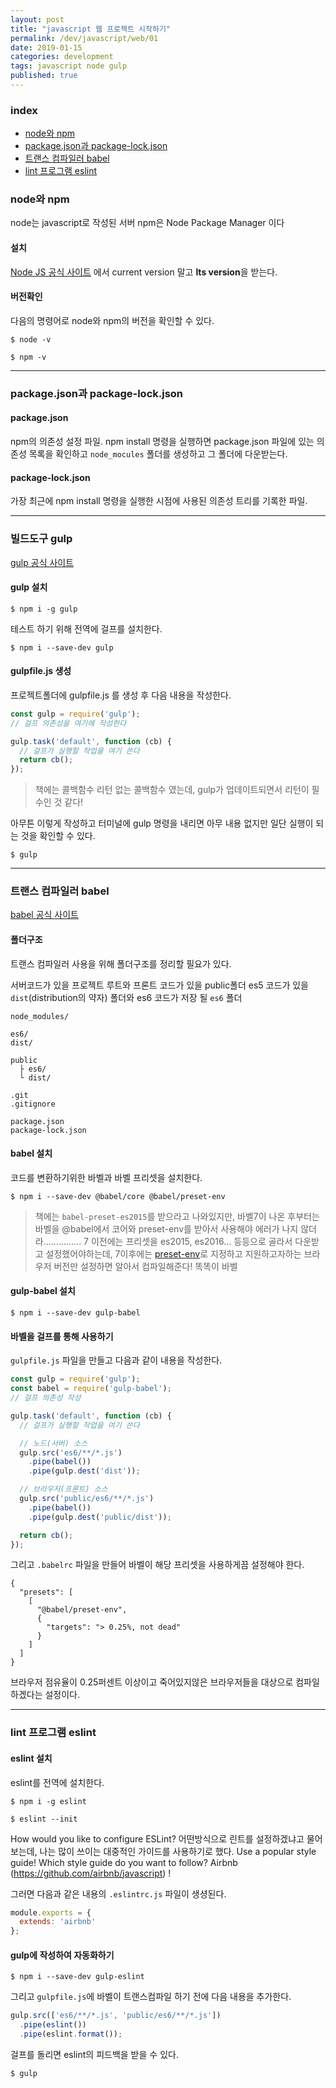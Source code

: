 ```yaml
---
layout: post
title: "javascript 웹 프로젝트 시작하기"
permalink: /dev/javascript/web/01
date: 2019-01-15
categories: development
tags: javascript node gulp
published: true
---
```


### index

- [node와 npm](#node와-npm)
- [package.json과 package-lock.json](#packagejson과-package-lockjson)
- [트랜스 컴파일러 babel](#트랜스-컴파일러-babel)
- [lint 프로그램 eslint](#lint-프로그램-eslint)

### node와 npm

node는 javascript로 작성된 서버
npm은 Node Package Manager 이다

#### 설치

[Node JS 공식 사이트](https://nodejs.org/) 에서 current version 말고 <b>lts version</b>을 받는다.

#### 버전확인

다음의 명령어로 node와 npm의 버전을 확인할 수 있다.

``` shell
$ node -v
```

``` shell
$ npm -v
```

---

### package.json과 package-lock.json

#### package.json
npm의 의존성 설정 파일.
npm install 명령을 실행하면 package.json 파일에 있는 의존성 목록을 확인하고 `node_mocules` 폴더를 생성하고 그 폴더에 다운받는다.

#### package-lock.json
가장 최근에 npm install 명령을 실행한 시점에 사용된 의존성 트리를 기록한 파일.

---

### 빌드도구 gulp
[gulp 공식 사이트](https://gulpjs.com/)

#### gulp 설치
``` shell
$ npm i -g gulp
```
테스트 하기 위해 전역에 걸프를 설치한다.

``` shell
$ npm i --save-dev gulp
```

#### gulpfile.js 생성
프로젝트폴더에 gulpfile.js 를 생성 후 다음 내용을 작성한다.

``` javascript
const gulp = require('gulp');
// 걸프 의존성을 여기에 작성한다

gulp.task('default', function (cb) {
  // 걸프가 실행할 작업을 여기 쓴다
  return cb();
});
```
>책에는 콜백함수 리턴 없는 콜백함수 였는데, gulp가 업데이트되면서 리턴이 필수인 것 같다!

아무튼 이렇게 작성하고 터미널에 gulp 명령을 내리면 아무 내용 없지만 일단 실행이 되는 것을 확인할 수 있다.

``` shell
$ gulp
```

---

### 트랜스 컴파일러 babel
[babel 공식 사이트](https://babeljs.io/)

#### 폴더구조
트랜스 컴파일러 사용을 위해 폴더구조를 정리할 필요가 있다.

서버코드가 있을 프로젝트 루트와 프론트 코드가 있을 public폴더
es5 코드가 있을 `dist`(distribution의 약자) 폴더와 es6 코드가 저장 될 `es6` 폴더

``` shell
node_modules/

es6/
dist/

public 
  ├ es6/
  └ dist/

.git
.gitignore

package.json
package-lock.json
```

#### babel 설치 
코드를 변환하기위한 바벨과 바벨 프리셋을 설치한다.
``` shell
$ npm i --save-dev @babel/core @babel/preset-env
```
> 책에는 `babel-preset-es2015`를 받으라고 나와있지만,
바벨7이 나온 후부터는 바벨을 @babel에서 코어와 preset-env를 받아서 사용해야 에러가 나지 않더라...............
7 이전에는 프리셋을 es2015, es2016... 등등으로 골라서 다운받고 설정했어야하는데,
7이후에는 [preset-env](https://babeljs.io/docs/en/env)로 지정하고 지원하고자하는 브라우저 버전만 설정하면 알아서 컴파일해준다! 똑똑이 바벨


#### gulp-babel 설치
``` shell
$ npm i --save-dev gulp-babel
```

#### 바벨을 걸프를 통해 사용하기
`gulpfile.js` 파일을 만들고 다음과 같이 내용을 작성한다.
``` javascript
const gulp = require('gulp');
const babel = require('gulp-babel');
// 걸프 의존성 작성

gulp.task('default', function (cb) {
  // 걸프가 실행할 작업을 여기 쓴다

  // 노드(서버) 소스
  gulp.src('es6/**/*.js')
    .pipe(babel())
    .pipe(gulp.dest('dist'));

  // 브라우저(프론트) 소스
  gulp.src('public/es6/**/*.js')
    .pipe(babel())
    .pipe(gulp.dest('public/dist'));

  return cb();
});
```

그리고 `.babelrc` 파일을 만들어 바벨이 해당 프리셋을 사용하게끔 설정해야 한다.
``` shell
{
  "presets": [
    [
      "@babel/preset-env",
      {
        "targets": "> 0.25%, not dead"
      }
    ]
  ]
}
```

브라우저 점유율이 0.25퍼센트 이상이고 죽어있지않은 브라우저들을 대상으로 컴파일 하겠다는 설정이다.

---

### lint 프로그램 eslint

#### eslint 설치
eslint를 전역에 설치한다.
``` shell
$ npm i -g eslint
```

``` shell
$ eslint --init
```

How would you like to configure ESLint?
어떤방식으로 린트를 설정하겠냐고 물어보는데, 나는 많이 쓰이는 대중적인 가이드를 사용하기로 했다. Use a popular style guide!
Which style guide do you want to follow?
Airbnb (https://github.com/airbnb/javascript) !

그러면 다음과 같은 내용의 `.eslintrc.js` 파일이 생셩된다.

``` javascript
module.exports = {
  extends: 'airbnb'
};
```

#### gulp에 작성하여 자동화하기

``` shell
$ npm i --save-dev gulp-eslint
```

그리고 `gulpfile.js`에 바벨이 트랜스컴파일 하기 전에 다음 내용을 추가한다.

``` javascript
gulp.src(['es6/**/*.js', 'public/es6/**/*.js'])
  .pipe(eslint())
  .pipe(eslint.format());
```

걸프를 돌리면 eslint의 피드백을 받을 수 있다.
``` shell
$ gulp
```
